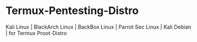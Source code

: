 # Termux-Pentesting-Distro
Kali Linux | BlackArch Linux | BackBox Linux | Parrot Sec Linux | Kali Debian | for Termux Proot-Distro
